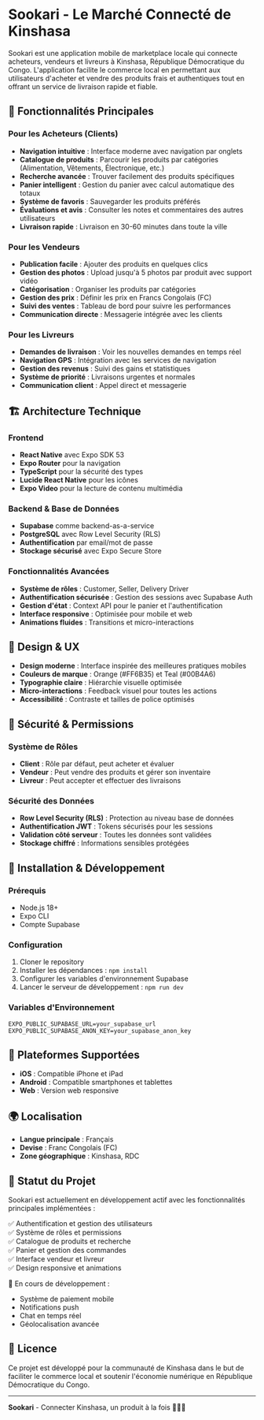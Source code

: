 # Sookari - Le Marché Connecté de Kinshasa

Sookari est une application mobile de marketplace locale qui connecte acheteurs, vendeurs et livreurs à Kinshasa, République Démocratique du Congo. L'application facilite le commerce local en permettant aux utilisateurs d'acheter et vendre des produits frais et authentiques tout en offrant un service de livraison rapide et fiable.

## 🌟 Fonctionnalités Principales

### Pour les Acheteurs (Clients)
- **Navigation intuitive** : Interface moderne avec navigation par onglets
- **Catalogue de produits** : Parcourir les produits par catégories (Alimentation, Vêtements, Électronique, etc.)
- **Recherche avancée** : Trouver facilement des produits spécifiques
- **Panier intelligent** : Gestion du panier avec calcul automatique des totaux
- **Système de favoris** : Sauvegarder les produits préférés
- **Évaluations et avis** : Consulter les notes et commentaires des autres utilisateurs
- **Livraison rapide** : Livraison en 30-60 minutes dans toute la ville

### Pour les Vendeurs
- **Publication facile** : Ajouter des produits en quelques clics
- **Gestion des photos** : Upload jusqu'à 5 photos par produit avec support vidéo
- **Catégorisation** : Organiser les produits par catégories
- **Gestion des prix** : Définir les prix en Francs Congolais (FC)
- **Suivi des ventes** : Tableau de bord pour suivre les performances
- **Communication directe** : Messagerie intégrée avec les clients

### Pour les Livreurs
- **Demandes de livraison** : Voir les nouvelles demandes en temps réel
- **Navigation GPS** : Intégration avec les services de navigation
- **Gestion des revenus** : Suivi des gains et statistiques
- **Système de priorité** : Livraisons urgentes et normales
- **Communication client** : Appel direct et messagerie

## 🏗️ Architecture Technique

### Frontend
- **React Native** avec Expo SDK 53
- **Expo Router** pour la navigation
- **TypeScript** pour la sécurité des types
- **Lucide React Native** pour les icônes
- **Expo Video** pour la lecture de contenu multimédia

### Backend & Base de Données
- **Supabase** comme backend-as-a-service
- **PostgreSQL** avec Row Level Security (RLS)
- **Authentification** par email/mot de passe
- **Stockage sécurisé** avec Expo Secure Store

### Fonctionnalités Avancées
- **Système de rôles** : Customer, Seller, Delivery Driver
- **Authentification sécurisée** : Gestion des sessions avec Supabase Auth
- **Gestion d'état** : Context API pour le panier et l'authentification
- **Interface responsive** : Optimisée pour mobile et web
- **Animations fluides** : Transitions et micro-interactions

## 🎨 Design & UX

- **Design moderne** : Interface inspirée des meilleures pratiques mobiles
- **Couleurs de marque** : Orange (#FF6B35) et Teal (#00B4A6)
- **Typographie claire** : Hiérarchie visuelle optimisée
- **Micro-interactions** : Feedback visuel pour toutes les actions
- **Accessibilité** : Contraste et tailles de police optimisés

## 🔐 Sécurité & Permissions

### Système de Rôles
- **Client** : Rôle par défaut, peut acheter et évaluer
- **Vendeur** : Peut vendre des produits et gérer son inventaire
- **Livreur** : Peut accepter et effectuer des livraisons

### Sécurité des Données
- **Row Level Security (RLS)** : Protection au niveau base de données
- **Authentification JWT** : Tokens sécurisés pour les sessions
- **Validation côté serveur** : Toutes les données sont validées
- **Stockage chiffré** : Informations sensibles protégées

## 🚀 Installation & Développement

### Prérequis
- Node.js 18+
- Expo CLI
- Compte Supabase

### Configuration
1. Cloner le repository
2. Installer les dépendances : `npm install`
3. Configurer les variables d'environnement Supabase
4. Lancer le serveur de développement : `npm run dev`

### Variables d'Environnement
```env
EXPO_PUBLIC_SUPABASE_URL=your_supabase_url
EXPO_PUBLIC_SUPABASE_ANON_KEY=your_supabase_anon_key
```

## 📱 Plateformes Supportées

- **iOS** : Compatible iPhone et iPad
- **Android** : Compatible smartphones et tablettes
- **Web** : Version web responsive

## 🌍 Localisation

- **Langue principale** : Français
- **Devise** : Franc Congolais (FC)
- **Zone géographique** : Kinshasa, RDC

## 🔄 Statut du Projet

Sookari est actuellement en développement actif avec les fonctionnalités principales implémentées :

✅ Authentification et gestion des utilisateurs  
✅ Système de rôles et permissions  
✅ Catalogue de produits et recherche  
✅ Panier et gestion des commandes  
✅ Interface vendeur et livreur  
✅ Design responsive et animations  

🚧 En cours de développement :
- Système de paiement mobile
- Notifications push
- Chat en temps réel
- Géolocalisation avancée

## 📄 Licence

Ce projet est développé pour la communauté de Kinshasa dans le but de faciliter le commerce local et soutenir l'économie numérique en République Démocratique du Congo.

---

**Sookari** - Connecter Kinshasa, un produit à la fois 🛒🇨🇩